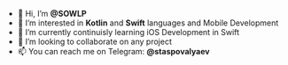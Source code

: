 - 👋 Hi, I’m **@SOWLP**
- 👀 I’m interested in **Kotlin** and **Swift** languages and Mobile Development
- 🌱 I’m currently continuisly learning iOS Development in Swift
- 💞️ I’m looking to collaborate on any project
- 📫 You can reach me on Telegram: **@staspovalyaev**
